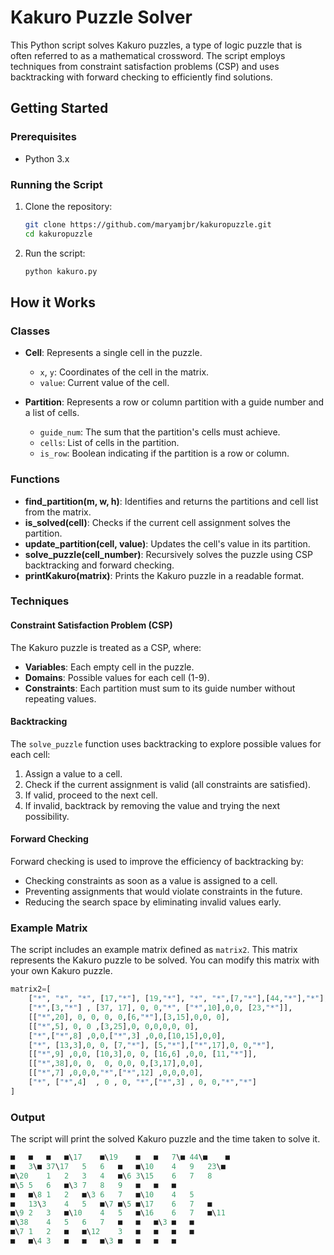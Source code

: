 # Kakuro Puzzle Solver

This Python script solves Kakuro puzzles, a type of logic puzzle that is often referred to as a mathematical crossword. The script employs techniques from constraint satisfaction problems (CSP) and uses backtracking with forward checking to efficiently find solutions.

## Getting Started

### Prerequisites

- Python 3.x

### Running the Script

1. Clone the repository:
    ```bash
    git clone https://github.com/maryamjbr/kakuropuzzle.git
    cd kakuropuzzle
    ```

2. Run the script:
    ```bash
    python kakuro.py
    ```

## How it Works

### Classes

- **Cell**: Represents a single cell in the puzzle.
  - `x`, `y`: Coordinates of the cell in the matrix.
  - `value`: Current value of the cell.

- **Partition**: Represents a row or column partition with a guide number and a list of cells.
  - `guide_num`: The sum that the partition's cells must achieve.
  - `cells`: List of cells in the partition.
  - `is_row`: Boolean indicating if the partition is a row or column.

### Functions

- **find_partition(m, w, h)**: Identifies and returns the partitions and cell list from the matrix.
- **is_solved(cell)**: Checks if the current cell assignment solves the partition.
- **update_partition(cell, value)**: Updates the cell's value in its partition.
- **solve_puzzle(cell_number)**: Recursively solves the puzzle using CSP backtracking and forward checking.
- **printKakuro(matrix)**: Prints the Kakuro puzzle in a readable format.

### Techniques

#### Constraint Satisfaction Problem (CSP)

The Kakuro puzzle is treated as a CSP, where:
- **Variables**: Each empty cell in the puzzle.
- **Domains**: Possible values for each cell (1-9).
- **Constraints**: Each partition must sum to its guide number without repeating values.

#### Backtracking

The `solve_puzzle` function uses backtracking to explore possible values for each cell:
1. Assign a value to a cell.
2. Check if the current assignment is valid (all constraints are satisfied).
3. If valid, proceed to the next cell.
4. If invalid, backtrack by removing the value and trying the next possibility.

#### Forward Checking

Forward checking is used to improve the efficiency of backtracking by:
- Checking constraints as soon as a value is assigned to a cell.
- Preventing assignments that would violate constraints in the future.
- Reducing the search space by eliminating invalid values early.

### Example Matrix

The script includes an example matrix defined as `matrix2`. This matrix represents the Kakuro puzzle to be solved. You can modify this matrix with your own Kakuro puzzle.

```python
matrix2=[
    ["*", "*", "*", [17,"*"], [19,"*"], "*", "*",[7,"*"],[44,"*"],"*"],
    ["*",[3,"*"] , [37, 17], 0, 0,"*", ["*",10],0,0, [23,"*"]],
    [["*",20], 0, 0, 0, 0,[6,"*"],[3,15],0,0, 0],
    [["*",5], 0, 0 ,[3,25],0, 0,0,0,0, 0],
    ["*",["*",8] ,0,0,["*",3] ,0,0,[10,15],0,0],
    ["*", [13,3],0, 0, [7,"*"], [5,"*"],["*",17],0, 0,"*"],
    [["*",9] ,0,0, [10,3],0, 0, [16,6] ,0,0, [11,"*"]],
    [["*",38],0, 0,  0, 0,0, 0,[3,17],0,0],
    [["*",7] ,0,0,0,"*",["*",12] ,0,0,0,0],
    ["*", ["*",4]  , 0 , 0, "*",["*",3] , 0, 0,"*","*"]
]
```
### Output
The script will print the solved Kakuro puzzle and the time taken to solve it.

```python
■	■	■	■\17	■\19	■	■	7\■	44\■	■	
■	3\■	37\17	5	6	■	■\10	4	9	23\■	
■\20	1	2	3	4	■\6	3\15	6	7	8	
■\5	5	6	■\3	7	8	9	■	■	■	
■	■\8	1	2	■\3	6	7	■\10	4	5	
■	13\3	4	5	■\7	■\5	■\17	6	7	■	
■\9	2	3	■\10	4	5	■\16	6	7	■\11	
■\38	4	5	6	7	■	■	■\3	■	■	
■\7	1	2	■	■\12	3	■	■	■	■	
■	■\4	3	■	■	■\3	■	■	■	■	
```
